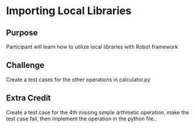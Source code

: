 # Importing Local Libraries

## Purpose
Participant will learn how to utilize local libraries with Robot framework

## Challenge
Create a test cases for the other operations in calculator.py

## Extra Credit
Create a test case for the 4th missing simple arthmetic operation, make the test case fail, then implement the operation in the python file..
